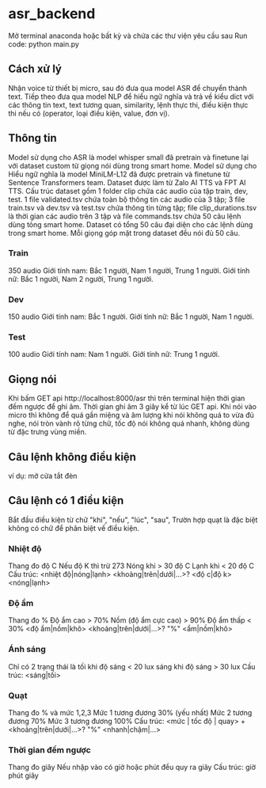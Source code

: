 # asr_backend
Mở terminal anaconda hoặc bất kỳ và chứa các thư viện yêu cầu sau
Run code: python main.py
## Cách xử lý
Nhận voice từ thiết bị micro, sau đó đưa qua model ASR để chuyển thành text.
Tiếp theo đưa qua model NLP để hiểu ngữ nghĩa và trả về kiểu dict với các thông tin text, text tương quan, similarity, lệnh thực thi, điều kiện thực thi nếu có (operator, loại điều kiện, value, đơn vị).
## Thông tin
Model sử dụng cho ASR là model whisper small đã pretrain và finetune lại với dataset custom từ giọng nói dùng trong smart home.
Model sử dụng cho Hiểu ngữ nghĩa là model MiniLM-L12 đã được pretrain và finetune từ Sentence Transformers team.
Dataset được làm từ Zalo AI TTS và FPT AI TTS.
Cấu trúc dataset gồm 1 folder clip chứa các audio của tập train, dev, test.
1 file validated.tsv chứa toàn bộ thông tin các audio của 3 tập; 3 file train.tsv và dev.tsv và test.tsv chứa thông tin từng tập; file clip_durations.tsv là thời gian các audio trên 3 tập và file commands.tsv chứa 50 câu lệnh dùng tỏng smart home.
Dataset có tổng 50 câu đại diện cho các lệnh dùng trong smart home.
Mỗi giọng góp mặt trong dataset đều nói đủ 50 câu.
### Train
350 audio
Giới tính nam: Bắc 1 người, Nam 1 người, Trung 1 người.
Giới tính nữ: Bắc 1 người, Nam 2 người, Trung 1 người.
### Dev
150 audio
Giới tính nam: Bắc 1 người.
Giới tính nữ: Bắc 1 người, Nam 1 người.
### Test
100 audio
Giới tính nam: Nam 1 người.
Giới tính nữ: Trung 1 người.
## Giọng nói
Khi bấm GET api http://localhost:8000/asr thì trên terminal hiện thời gian đếm ngược để ghi âm.
Thời gian ghi âm 3 giây kể từ lúc GET api.
Khi nói vào micro thì không để quá gần miệng và âm lượng khi nói không quá to vừa đủ nghe, nói tròn vành rõ từng chữ, tốc độ nói không quá nhanh, không dùng từ đặc trưng vùng miền.
## Câu lệnh không điều kiện
ví dụ:
    mở cửa
    tắt đèn
## Câu lệnh có 1 điều kiện
Bắt đầu điều kiện từ chữ "khi", "nếu", "lúc", "sau",
Trườn hợp quạt là đặc biệt không có chữ để phân biệt vế điều kiện.
### Nhiệt độ
Thang đo độ C
Nếu độ K thì trừ 273
Nóng khi > 30 độ C
Lạnh khi < 20 độ C
Cấu trúc:
<nhiệt độ|nóng|lạnh> <khoảng|trên|dưới|...>? <value> <độ c|độ k>
<nóng|lạnh>
### Độ ẩm
Thang đo %
Độ ẩm cao > 70%
Nồm (độ ẩm cực cao) > 90%
Độ ẩm thấp < 30%
<độ ẩm|nồm|khô> <khoảng|trên|dưới|...>? <value> "%"
<ẩm|nồm|khô>
### Ánh sáng
Chỉ có 2 trạng thái là
tối khi độ sáng < 20 lux
sáng khi độ sáng > 30 lux
Cấu trúc:
<sáng|tối>
### Quạt
Thang đo % và mức 1,2,3
Mức 1 tương đương 30% (yếu nhất)
Mức 2 tương đương 70%
Mức 3 tương đương 100%
Cấu trúc:
<mức | tốc độ | quay> + <khoảng|trên|dưới|...>? <value> "%"
<nhanh|chậm|...>
### Thời gian đếm ngược
Thang đo giây
Nếu nhập vào có giờ hoặc phút đều quy ra giây
Cấu trúc: <sau> <hour> giờ <min> phút <second> giây